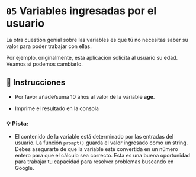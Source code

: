 # `05` Variables ingresadas por el usuario

La otra cuestión genial sobre las variables es que tú no necesitas saber su valor para poder trabajar con ellas.

Por ejemplo, originalmente, esta aplicación solicita al usuario su edad. Veamos si podemos cambiarlo.


## :pencil: Instrucciones

+  Por favor añade/suma 10 años al valor de la variable **age**. 

+ Imprime el resultado en la consola


### 💡 Pista:

* El contenido de la variable está determinado por las entradas del usuario. La función `prompt()` guarda el valor ingresado como un string. Debes asegurarte de que la variable esté convertida en un número entero para que el cálculo sea correcto. Esta es una buena oportunidad para trabajar tu capacidad para resolver problemas buscando en Google.